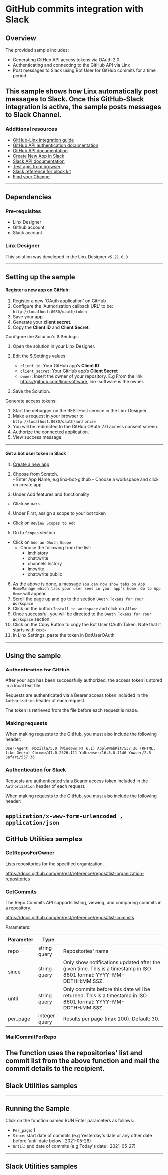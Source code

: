 ﻿# GitHub commits integration with Slack

## Overview

The provided sample includes:

- Generating GitHub API access tokens via OAuth 2.0.
- Authenticating and connecting to the GitHub API via Linx
- Post messages to Slack using Bot User for GitHub commits for a time period. 

This sample shows how Linx automatically post messages to Slack.
Once this GitHub-Slack integration is active, the sample posts messages to Slack Channel. 
---

### Additional resources

- [GitHub-Linx integration guide](https://community.linx.software/community/t/oauth-2-0-authentication-github-example/487)
- [GitHub API authentication documentation](https://docs.github.com/en/rest)
- [GitHub API documentation](https://docs.github.com/en/rest/reference/repos#list-organization-repositories)
- [Create New App in Slack](https://api.slack.com/apps)
- [Slack API documentation](https://api.slack.com/apis)
- [Test apis from browser](https://api.slack.com/methods/chat.postMessage/test)
- [Slack reference for block kit](https://api.slack.com/reference/block-kit)
- [Find your Channel](https://stackoverflow.com/questions/40940327/what-is-the-simplest-way-to-find-a-slack-team-id-and-a-channel-id)
---

## Dependencies

### Pre-requisites

- Linx Designer
- Github account
- Slack account

### Linx Designer

This solution was developed in the Linx Designer `v5.21.0.0`

---

## Setting up the sample

#### Register a new app on GitHub:

1. Register a new 'OAuth application' on GitHub
1. Configure the 'Authorization callback URL' to be: `http://localhost:8080/oauth/token`
1. Save your app.
1. Generate your **client secret**.
1. Copy the **Client ID** and **Client Secret**.

Configure the Solution's $.Settings:

1. Open the solution in your Linx Designer.
1. Edit the $.Settings values:

   - `client_id`: Your GitHub app’s **Client ID**
   - `client_secret`: Your GitHub app’s **Client Secret**
   - `owner`: Insert the owner of your repository.  E.g From the link https://github.com/linx-software, linx-software is the owner.  

1. Save the Solution.

Generate access tokens:

1. Start the debugger on the RESTHost service in the Linx Designer.
2. Make a request in your browser to `http://localhost:8080/oauth/authorize`
3. You will be redirected to the GitHub OAuth 2.0 access consent screen.
4. Authorize the connected application.
5. View success message.
---
#### Get a bot user token in Slack
1. [Create a new app](https://api.slack.com/apps)
2. Choose from Scratch.  
       - Enter App Name, e.g linx-bot-github
       - Choose a workspace and click on create app

3. Under Add features and functionality 
  - Click on `Bots`

4. Under First, assign a scope to your bot token
  - Click on `Review Scopes to Add` 
5. Go to `Scopes` section
  - Click on `Add an OAuth Scope`
    - Choose the following from the list:
       	- im:history
       	- chat:write
       	- channels:history
       	- im:write
       	- chat:write:public
6. As the above is done, a message `You can now show tabs on App HomeManage which tabs your user sees in your app’s home. Go to App Home` will appear.
7. Scroll the page up and go to the section `OAuth Tokens for Your Workspace`
8. Click on the button `Install to workspace` and click on `Allow`
9. Once successful, you will be directed to the `OAuth Tokens for Your Workspace` section
10. Click on the Copy Button to copy the Bot User OAuth Token. Note that it starts with `xoxb-`
11. In Linx Settings, paste the token in BotUserOAuth   
       
---

## Using the sample

### Authentication for GitHub

After your app has been successfully authorized, the access token is stored in a local text file.

Requests are authenticated via a Bearer access token included in the `Authorization` header of each request.

The token is retrieved from the file before each request is made.

### Making requests

When making requests to the GitHub, you must also include the following header:

```http
User-Agent: Mozilla/5.0 (Windows NT 6.1) AppleWebKit/537.36 (KHTML, like Gecko) Chrome/47.0.2526.111 YaBrowser/16.3.0.7146 Yowser/2.5 Safari/537.36
```
### Authentication for Slack

Requests are authenticated via a Bearer access token included in the `Authorization` header of each request.

When making requests to the GitHub, you must also include the following header:

`application/x-www-form-urlencoded , application/json`
---

## GitHub Utilities samples 

### GetReposForOwner

Lists repositories for the specified organization.

https://docs.github.com/en/rest/reference/repos#list-organization-repositories

### GetCommits

The Repo Commits API supports listing, viewing, and comparing commits in a repository.

https://docs.github.com/en/rest/reference/repos#list-commits

Parameters:

| Parameter      |    Type            |   					    |
| -------------  |------------- | ------------------------------------------|
| repo         |string query   | Repositories' name                    |
| since         |string query   | Only show notifications updated after the given time. This is a timestamp in ISO 8601 format: YYYY-MM-DDTHH:MM:SSZ.|
| until        |string query   | Only commits before this date will be returned. This is a timestamp in ISO 8601 format: YYYY-MM-DDTHH:MM:SSZ.|
| per_page     |integer query  | Results per page (max 100). Default: 30. |

### MailCommitForRepo
The function uses the repositories' list and commit list from the above function and mail the commit details to the recipient.
---
## Slack Utilities samples 

---
## Running the Sample

Click on the function named RUN
Enter parameters as follows:

- `Per_page`: 1
- `Since`: start date of commits (e.g Yesterday's date or any other date before ‘until date below’: 2021-05-26)
- `Until`: end date of commits (e.g Today's date : 2021-05-27)
---
## Slack Utilities samples 


